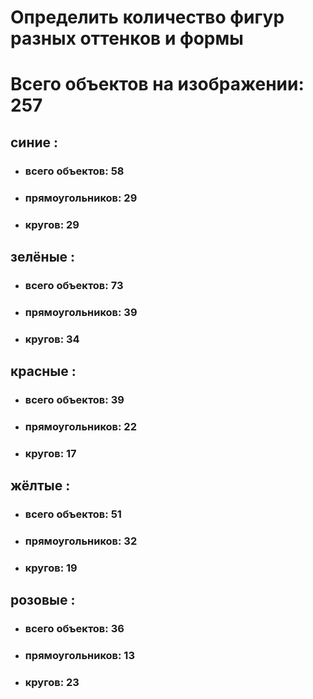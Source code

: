 # Определить количество фигур разных оттенков и формы

# Всего объектов на изображении: 257

## синие :
- ### всего объектов: 58
- ### прямоугольников: 29
- ### кругов: 29

## зелёные :
- ### всего объектов: 73
- ### прямоугольников: 39
- ### кругов: 34

## красные :
- ### всего объектов: 39
- ### прямоугольников: 22
- ### кругов: 17

## жёлтые :
- ### всего объектов: 51
- ### прямоугольников: 32
- ### кругов: 19

## розовые :
- ### всего объектов: 36
- ### прямоугольников: 13
- ### кругов: 23